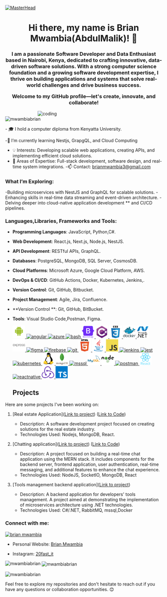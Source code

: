 [![MasterHead](https://th.bing.com/th/id/OIP.2eCCRFnphgA99qzIQi2HqwHaGJ?w=5531&h=4586&rs=1&pid=ImgDetMain)](https://brian-mwambia.onrender.com/)
<h1 align="center">Hi there, my name is Brian Mwambia(AbdulMalik)! 👋</h1>
<h3 align="center">I am a passionate Software Developer and Data Enthusiast based in Nairobi, Kenya, dedicated to crafting innovative, data-driven software solutions. With a strong computer science foundation and a growing software development expertise, I thrive on building applications and systems that solve real-world challenges and drive business success.

Welcome to my GitHub profile—let's create, innovate, and collaborate!</h3>
<img align="right" width="400" alt="coding" src="https://cdn.dribbble.com/users/1162077/screenshots/3848914/programmer.gif" >

<p align="left"> <img src="https://komarev.com/ghpvc/?username=mwambiabrian&label=Profile%20views&color=0e75b6&style=flat" alt="mwambiabrian" /> </p>
- 🎓 I hold a computer diploma from Kenyatta University.

-🌱 I’m currently learning Nestjs, GrapgQL, and Cloud Computing 
- 💡 Interests: Developing scalable web applications, creating APIs, and implementing efficient cloud solutions.
- 💬 Areas of Expertise: Full-stack development, software design, and real-time system integrations.
-📫 Contact: brianmwambia3@gmail.com

<h3 align="left">What I’m Exploring:</h3>
-Building microservices with NestJS and GraphQL for scalable solutions.
-Enhancing skills in real-time data streaming and event-driven architecture.
-Delving deeper into cloud-native application development ** and CI/CD pipelines.

<h3 align="left">Languages,Libraries, Frameworks and Tools:</h3>

- **Programming Languages**: JavaScript, Python,C#.
- **Web Development**: React.js, Next.js, Node.js, NestJS.
- **API Development**: RESTful APIs, GraphQL.
- **Databases**: PostgreSQL, MongoDB, SQL Server, CosmosDB. 
- **Cloud Platforms**: Microsoft Azure, Google Cloud Platform, AWS.
- **DevOps & CI/CD**:  GitHub Actions, Docker, Kubernetes, Jenkins,.
- **Version Control**: Git, GitHub, Bitbucket.
- **Project Management**: Agile, Jira, Confluence.
- **Version Control **:  Git, GitHub, BitBucket.
- **Tools**: Visual Studio Code,Postman, Figma.


  <p align="left"> <a href="https://developer.android.com" target="_blank" rel="noreferrer"> <img src="https://raw.githubusercontent.com/devicons/devicon/master/icons/android/android-original-wordmark.svg" alt="android" width="40" height="40"/> </a> <a href="https://angular.io" target="_blank" rel="noreferrer"> <img src="https://angular.io/assets/images/logos/angular/angular.svg" alt="angular" width="40" height="40"/> </a> <a href="https://azure.microsoft.com/en-in/" target="_blank" rel="noreferrer"> <img src="https://www.vectorlogo.zone/logos/microsoft_azure/microsoft_azure-icon.svg" alt="azure" width="40" height="40"/> </a> <a href="https://www.gnu.org/software/bash/" target="_blank" rel="noreferrer"> <img src="https://www.vectorlogo.zone/logos/gnu_bash/gnu_bash-icon.svg" alt="bash" width="40" height="40"/> </a> <a href="https://getbootstrap.com" target="_blank" rel="noreferrer"> <img src="https://raw.githubusercontent.com/devicons/devicon/master/icons/bootstrap/bootstrap-plain-wordmark.svg" alt="bootstrap" width="40" height="40"/> </a> <a href="https://www.w3schools.com/cs/" target="_blank" rel="noreferrer"> <img src="https://raw.githubusercontent.com/devicons/devicon/master/icons/csharp/csharp-original.svg" alt="csharp" width="40" height="40"/> </a> <a href="https://www.w3schools.com/css/" target="_blank" rel="noreferrer"> <img src="https://raw.githubusercontent.com/devicons/devicon/master/icons/css3/css3-original-wordmark.svg" alt="css3" width="40" height="40"/> </a> <a href="https://www.docker.com/" target="_blank" rel="noreferrer"> <img src="https://raw.githubusercontent.com/devicons/devicon/master/icons/docker/docker-original-wordmark.svg" alt="docker" width="40" height="40"/> </a> <a href="https://dotnet.microsoft.com/" target="_blank" rel="noreferrer"> <img src="https://raw.githubusercontent.com/devicons/devicon/master/icons/dot-net/dot-net-original-wordmark.svg" alt="dotnet" width="40" height="40"/> </a> <a href="https://expressjs.com" target="_blank" rel="noreferrer"> <img src="https://raw.githubusercontent.com/devicons/devicon/master/icons/express/express-original-wordmark.svg" alt="express" width="40" height="40"/> </a> <a href="https://www.figma.com/" target="_blank" rel="noreferrer"> <img src="https://www.vectorlogo.zone/logos/figma/figma-icon.svg" alt="figma" width="40" height="40"/> </a> <a href="https://firebase.google.com/" target="_blank" rel="noreferrer"> <img src="https://www.vectorlogo.zone/logos/firebase/firebase-icon.svg" alt="firebase" width="40" height="40"/> </a> <a href="https://git-scm.com/" target="_blank" rel="noreferrer"> <img src="https://www.vectorlogo.zone/logos/git-scm/git-scm-icon.svg" alt="git" width="40" height="40"/> </a> <a href="https://www.w3.org/html/" target="_blank" rel="noreferrer"> <img src="https://raw.githubusercontent.com/devicons/devicon/master/icons/html5/html5-original-wordmark.svg" alt="html5" width="40" height="40"/> </a> <a href="https://www.java.com" target="_blank" rel="noreferrer"> <img src="https://raw.githubusercontent.com/devicons/devicon/master/icons/java/java-original.svg" alt="java" width="40" height="40"/> </a> <a href="https://developer.mozilla.org/en-US/docs/Web/JavaScript" target="_blank" rel="noreferrer"> <img src="https://raw.githubusercontent.com/devicons/devicon/master/icons/javascript/javascript-original.svg" alt="javascript" width="40" height="40"/> </a> <a href="https://www.jenkins.io" target="_blank" rel="noreferrer"> <img src="https://www.vectorlogo.zone/logos/jenkins/jenkins-icon.svg" alt="jenkins" width="40" height="40"/> </a> <a href="https://jestjs.io" target="_blank" rel="noreferrer"> <img src="https://www.vectorlogo.zone/logos/jestjsio/jestjsio-icon.svg" alt="jest" width="40" height="40"/> </a> <a href="https://kubernetes.io" target="_blank" rel="noreferrer"> <img src="https://www.vectorlogo.zone/logos/kubernetes/kubernetes-icon.svg" alt="kubernetes" width="40" height="40"/> </a> <a href="https://www.linux.org/" target="_blank" rel="noreferrer"> <img src="https://raw.githubusercontent.com/devicons/devicon/master/icons/linux/linux-original.svg" alt="linux" width="40" height="40"/> </a> <a href="https://www.mongodb.com/" target="_blank" rel="noreferrer"> <img src="https://raw.githubusercontent.com/devicons/devicon/master/icons/mongodb/mongodb-original-wordmark.svg" alt="mongodb" width="40" height="40"/> </a> <a href="https://www.microsoft.com/en-us/sql-server" target="_blank" rel="noreferrer"> <img src="https://www.svgrepo.com/show/303229/microsoft-sql-server-logo.svg" alt="mssql" width="40" height="40"/> </a> <a href="https://www.mysql.com/" target="_blank" rel="noreferrer"> <img src="https://raw.githubusercontent.com/devicons/devicon/master/icons/mysql/mysql-original-wordmark.svg" alt="mysql" width="40" height="40"/> </a> <a href="https://nodejs.org" target="_blank" rel="noreferrer"> <img src="https://raw.githubusercontent.com/devicons/devicon/master/icons/nodejs/nodejs-original-wordmark.svg" alt="nodejs" width="40" height="40"/> </a> <a href="https://postman.com" target="_blank" rel="noreferrer"> <img src="https://www.vectorlogo.zone/logos/getpostman/getpostman-icon.svg" alt="postman" width="40" height="40"/> </a> <a href="https://reactjs.org/" target="_blank" rel="noreferrer"> <img src="https://raw.githubusercontent.com/devicons/devicon/master/icons/react/react-original-wordmark.svg" alt="react" width="40" height="40"/> </a> <a href="https://reactnative.dev/" target="_blank" rel="noreferrer"> <img src="https://reactnative.dev/img/header_logo.svg" alt="reactnative" width="40" height="40"/> </a> <a href="https://redux.js.org" target="_blank" rel="noreferrer"> <img src="https://raw.githubusercontent.com/devicons/devicon/master/icons/redux/redux-original.svg" alt="redux" width="40" height="40"/> </a> <a href="https://www.typescriptlang.org/" target="_blank" rel="noreferrer"> <img src="https://raw.githubusercontent.com/devicons/devicon/master/icons/typescript/typescript-original.svg" alt="typescript" width="40" height="40"/> </a> </p>

  ## Projects

Here are some projects I've been working on:

1. [Real estate Application]([Link to project](https://two0fastestate.onrender.com/))
    ([Link to Code](https://github.com/MwambiaBrian/Real-estate))
   - Description:  A software development project focused on creating solutions for the real estate industry.
   - Technologies Used: Nodejs, MongoDB, React.
   
3. [Chatting application]([Link to project](https://linkup-1uud.onrender.com/))
   ([Link to Code](https://github.com/MwambiaBrian/chat-mern-app))
   - Description: A project focused on building a real-time chat application using the MERN stack. It includes components for the backend server, frontend application, user authentication, real-time messaging, and additional features to enhance the chat experience.
   - Technologies Used: NodeJS, SocketIO, MongoDB, React
   
4. [Tools management backend application]([Link to project](https://github.com/MwambiaBrian/dotnet-microservices))
   - Description: A backend application for developers' tools management. A project aimed at demonstrating the implementation of microservices architecture using .NET technologies.
   - Technologies Used: C#/.NET, RabbitMQ, mssql,Docker
<h3 align="left">Connect with me:</h3>
<p align="left">
<a href="https://linkedin.com/in/brian mwambia" target="blank"><img align="center" src="https://raw.githubusercontent.com/rahuldkjain/github-profile-readme-generator/master/src/images/icons/Social/linked-in-alt.svg" alt="brian mwambia" height="30" width="40" /></a>

</p>

- Personal Website: [Brian Mwambia](https://brian-mwambia.onrender.com/)

- Instagram: [20fast_it](https://www.instagram.com/20fast_it/?hl=en)



<p><img align="left" src="https://github-readme-stats.vercel.app/api/top-langs?username=mwambiabrian&show_icons=true&locale=en&layout=compact" alt="mwambiabrian" /></p>

<p>&nbsp;<img align="center" src="https://github-readme-stats.vercel.app/api?username=mwambiabrian&show_icons=true&locale=en" alt="mwambiabrian" /></p>

<p><img align="center" src="https://github-readme-streak-stats.herokuapp.com/?user=mwambiabrian&" alt="mwambiabrian" /></p>

Feel free to explore my repositories and don't hesitate to reach out if you have any questions or collaboration opportunities. 😊



